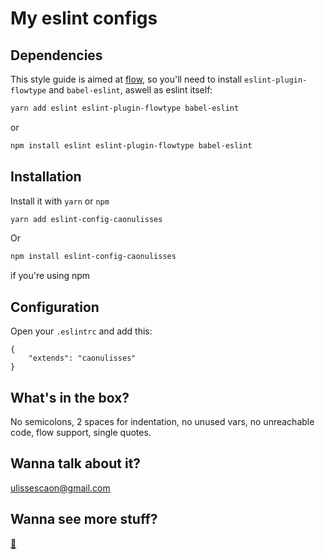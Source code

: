 # My eslint configs

## Dependencies

This style guide is aimed at [flow](https://flow.org/), so you'll need to install `eslint-plugin-flowtype` and `babel-eslint`, aswell as eslint itself:

```bash
yarn add eslint eslint-plugin-flowtype babel-eslint
```

or 

```bash
npm install eslint eslint-plugin-flowtype babel-eslint
```

## Installation

Install it with `yarn` or `npm`

```bash
yarn add eslint-config-caonulisses
```

Or 

```bash
npm install eslint-config-caonulisses
```

if you're using npm

## Configuration

Open your `.eslintrc` and add this: 

```
{
    "extends": "caonulisses"
}
```

## What's in the box?

No semicolons, 2 spaces for indentation, no unused vars, no unreachable code, flow support, single quotes.

## Wanna talk about it?

ulissescaon@gmail.com

## Wanna see more stuff?

[:office:](https://github.com/caonUlisses) 